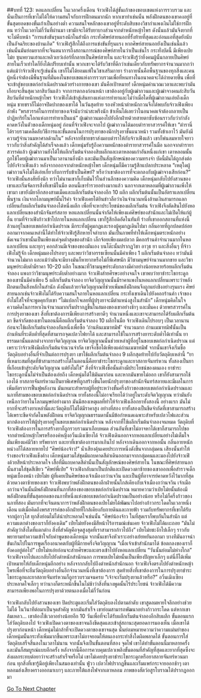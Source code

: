##บทที่ 123: หอแลกเปลี่ยน
ในเวลาครึ่งเดือน จ้าวเฟิงได้สู่ขั้นเก้าของขอบเขตแห่งการรวบรวม และนั่นเป็นการที่เขาไม่ได้ให้ความสนใจกับการฝึกตนมากนัก หากเขาทำเช่นนั้น พลังฝึกตนของเขาคงอยู่ที่ขั้นสุดยอดของขั้นเก้าเป็นอย่างต่ำ
ความสนใจหลักของเขาอยู่ที่ระดับสิบของวิชากำแพงเงินไม่ใช่การฝึกตน ทว่าในเวลาไม่กี่วันที่ผ่านมา เขามักจะได้รับยาบางส่วนจากตำหนักหญ้าไพร ดังนั้นแล้วมันจึงยากที่จะไม่คืบหน้า
“การแข่งขันรุนแรงนักในสำนัก กระทั่งศิษย์สายนอกที่รั้งท้ายที่สุดและอ่อนแอที่สุดยังนับเป็นอัจฉริยะของบ้านเกิด”
จ้าวเฟิงรู้สึกได้ถึงการแข่งขันที่รุนแรง หากศิษย์สายนอกยังเป็นเช่นนี้แล้ว เช่นนั้นมันย่อมยากที่จะจินตนาการถึงสถานการณ์ของศิษย์สายในว่าเป็นเช่นไร
กระทั่งบัดนี้ มีเพียงเป่ยโม่ย ซุนหยวนเฮาและหลิวเยว่เอ๋อร์ที่กลายเป็นศิษย์สายใน และจ้าวเฟิงรู้ว่ายิ่งคนผู้นั้นกลายเป็นศิษย์สายในเร็วเท่าใดก็ยิ่งได้เปรียบเท่านั้น
พวกเขาจะได้รับวิชาที่ดีกว่าเช่นเดียวกับทรัพยากรจำนวนมากกว่า แต่แม้ว่าจ้าวเฟิงจะรู้เช่นนั้น เขาก็ไม่ได้ยอมแพ้ในวิชาเสริมกายา ร่างกายนั้นคือพื้นฐานของทุกสิ่งและคนผู้หนึ่งจำต้องมีพื้นฐานที่มั่นคงในขอบเขตแห่งการรวบรวมเพื่อที่หนทางในอนาคตจะได้ง่ายดายขึ้น
เพื่อที่จะเข้าสู่ขอบเขตก่อกำเนิดปราณด้วยร่างกายของเขา มันคือเป้าหมาย!
เด็กหนุ่มคำนวณเวลาและพบว่ามันเกือบจะสิ้นสุดเวลาสิบวันแล้ว จากการตกลงก่อนหน้า เขาต้องอยู่กับผู้เฒ่ากวนและผู้เฒ่าจางคนล่ะสิบวัน
สิบวันที่ตำหนักหญ้าไพร จ้าวเฟิงได้เข้าสู่เส้นทางแห่งการทำยาและไม่ว่าเมื่อใดที่ผู้เฒ่ากวนเอ่ยถึงเด็กหนุ่ม ชายชราก็ไม่อาจปิดปากของเขาได้
ในวันสุดท้าย รองหัวหน้าตำหนักกวนจึงได้พบกับจ้าวเฟิงเพียงลำพัง
“พรสวรรค์ในการทำยาของเจ้านับว่าน่าสะพรึงนัก ข้าเห็นได้เลยว่าในอนาคตเจ้าต้องกลายเป็นปาฏิหาริย์ในโลกแห่งการทำยาเป็นแน่”
ผู้เฒ่ากวนมองไปยังอีกฝ่ายด้วยสายตาซับซ้อนราวกับว่ากำลังคาดหวังในตัวของเด็กหนุ่มอยู่
ก่อนที่จ้าวเฟิงจะจากไป ผู้เฒ่ากวนได้มอบตำรายาสวรรค์ให้เขา
“ตำรานี่ได้รวบรวมเคล็ดลับวิธีการและขั้นตอนในการปรุงยาของนักปรุงยาชั้นแนวหน้า รวมทั้งข้าเอาไว้ มันยังมีความรู้จำนวนมหาศาลด้านใน”
หลังจากที่ชายชราส่งมอบตำราให้กับจ้าวเฟิงแล้ว เขาก็พ่นลมหายใจยาวราวกับว่าสิ่งสำคัญได้สำเร็จลงแล้ว
เด็กหนุ่มรับรู้ถึงความหนักของตำรายาสวรรค์ในมือ นอกจากตำรายาสวรรค์แล้ว ผู้เฒ่ากวนยังได้ให้ผลึกเริ่มต้นจำลองสิบผลึกและเตาหลอมเก่าอันหนึ่งแก่เขา
เตาหลอมนั้นถูกใช้โดยผู้เฒ่ากวนมาเป็นเวลานานยิ่งนัก และมันเป็นสัญลักษณ์ของความทรงจำ บัดนี้มันได้ถูกส่งต่อไปยังจ้าวเฟิงแล้ว
หลังจากออกจากตำหนักหญ้าไพร เด็กหนุ่มก็มีความรู้สึกแปลกประหลาด
“เหตุใดผู้เฒ่ากวนจึงไม่ได้เอ่ยเกี่ยวกับการรับข้าเป็นศิษย์? หรือว่าเขาต้องการที่จะตกลงกับผู้เฒ่าจางเสียก่อน?”
จ้าวเฟิงนั้นสงสัยยิ่งนัก ทว่าไม่นานเขาก็เก็บมันไว้ในส่วนลึกของความคิด
เด็กหนุ่มกลับไปยังสวนของเขาและเริ่มจัดการสิ่งที่เขามีในมือ
ตอนนี้เขาร่ำรวยอย่างมากแล้ว นอกจากเตาหลอมที่ผู้เฒ่ากวนเพิ่งให้เขามา เขายังมียาอีกสองสามเม็ดและผลึกเริ่มต้นจำลองอีก 10 ผลึก
ผลึกเริ่มต้นนั้นเป็นอัตราแลกเปลี่ยนพื้นฐาน เงินจากโลกมนุษย์นั้นไร้ค่า
จ้าวเฟิงเคยได้ยินข่าวลือว่าเงินจำนวนหนึ่งล้านเงินสามารถแลกเปลี่ยนกับผลึกเริ่มต้นจำลองได้หนึ่งผลึก
เพื่อที่จะหาประโยชน์ของผลึกเริ่มต้น จ้าวเฟิงจึงตัดสินไปยังหอแลกเปลี่ยนของสำนักจันทร์สลาย หอแลกเปลี่ยนนั้นจำกัดให้เพียงแค่ศิษย์ของสำนักและไม่เปิดให้แก่ผู้อื่น
ยามที่จ้าวเฟิงก้าวเข้าไปภายในหอแลกเปลี่ยน เขาก็รู้สึกอึดอัดในทันที ร่างที่เขาออกสถานที่แห่งนี้ล้วนอยู่ในขอบเขตก่อกำเนิดปราณ มีกระทั่งผู้คุมกฎและรองผู้คุมกฎเดินไปมา
กลิ่นอายที่ถูกปลดปล่อยออกมาจากคนเหล่านี้ได้ทำให้จ้าวเฟิงรู้สึกหายใจลำบาก มันเป็นภาพที่ทำให้เด็กหนุ่มตระหนักอย่างชัดเจนว่าเขานั้นเป็นเพียงแค่จุดต่ำสุดของสำนัก เล็กจ้อยเพียงมดปลวก
มีคอกร้านค้าจำนวนมากในหอแลกเปลี่ยน และทุกๆ คอกล้วนมีเจ้าของของมันเอง บนโต๊ะนั้นปรากฏวิชา อาวุธ ยา และสิ่งอื่นๆ ที่จ้าวเฟิงไม่รู้จัก
เด็กหนุ่มมองไปรอบๆ และพบว่าวิชาอรรธเซียนนั้นมีค่าเพียง 1 ผลึกเริ่มต้นจำลอง ทว่ามันมีจำนวนไม่มาก และแม้ว่ามันจะมีบางมันก็หายากหรือไม่ก็พิเศษนัก
มีวิชามนุษย์จำนวนมากขาย และวิชามนุษย์ระดับต่ำมีราคา 10-20 ผลึก ในขณะที่วิชามนุษย์ระดับกลางมีค่าอย่างน้อยหลายร้อยผลึกเริ่มต้นจำลอง แพงกว่าวิชามนุษย์ระดับต่ำอย่างมาก
จ้าวเฟิงส่ายศีรษะอย่างจนใจ เขาพบว่ายาชำระไขกระดูกของเขานั้นมีค่าเพียง 5 ผลึกเริ่มต้นจำลอง
ยาจิตวิญญาณนั้นมีราคาแพงในหอแลกเปลี่ยนเพราะว่าพลังฝึกตนเป็นสิ่งหลักในสำนัก ดังนั้นแล้วยาจิตวิญญาณที่ช่วยเพิ่มพลังฝึกตนจึงถูกแย่งชิงอย่างรุนแรง
ศิษย์สายนอกเช่นจ้าวเฟิงไม่ได้รับความสนใจภายในหอแลกเปลี่ยน กระทั่งเขาเดินไปยังคอกร้านค้า เจ้าของยังไม่ใส่ใจที่จะพูดคุยกับเขา
“ไม่แปลกใจเลยที่ผู้ปรุงยาจะมีตำแหน่งสูงในสำนัก” เด็กหนุ่มคิดในใจ
ความคิดในการหาเงินจำนวนมากเริ่มปรากฏขึ้นในสมองของเขาอย่างช้าๆ และมั่นคง
ด้วยพรสวรรค์ในการปรุงยาของเขา สิ่งที่เขาต้องการมีเพียงการสร้างยาดีๆ จำนวนหนึ่งและเขาจะสามารถได้รับผลึกเริ่มต้นมา
ขีดจำกัดของเขาในตอนนี้คือผลึกเริ่มต้นจำลอง 10 ผลึกในมือ จ้าวเฟิงเดินไปรอบๆ เป็นเวลานานก่อนจะใช้ผลึกเริ่มต้นจำลองอันหนึ่งเพื่อซื้อ ‘ถ่านหินเมฆาทมิฬ’ จำนวนมาก
ถ่านเมฆาทมิฬนั้นเป็นถ่านหินที่ระดับต่ำที่สุดที่สามารถจุดเปลวไฟยาได้ และสามารถใช้ในการสร้างยาระดับต่ำได้เท่านั้น
ยาธรรมดานั้นแตกต่างจากยาจิตวิญญาณ ยาจิตวิญญาณนั้นช่วยเหล่าผู้ที่อยู่ในขอบเขตก่อกำเนิดปราณ แต่เพราะว่าจ้าวเฟิงมีผลึกเริ่มต้นจำนวนจำกัด เขาจึงซื้อได้เพียงแค่ถ่านเมฆาทมิฬ
จากนั้นเขาจึงเริ่มซื้อวัตถุดิบอย่างอื่นที่จำเป็นต่อการปรุงยา เขาใช้ผลึกเริ่มต้นจำลอง 9 ผลึกสุดท้ายไปกับวัตถุดิบเหล่านี้
“ยาที่เหมาะสมที่สุดที่ข้าสามารถสร้างได้ในตอนนี้คือยาชำระไขกระดูกและยาสลายจันทร์หวน ทั้งสองเป็นยาที่เกือบเข้าสู่ระดับจิตวิญญาณ แต่ยังไม่ใช่”
สิ่งที่จ้าวเฟิงซื้อนั้นต่างมีประโยชน์ของตนเอง
ยาชำระไขกระดูกนั้นไม่จำเป็นต้องเอ่ยถึง เด็กหนุ่มได้ใช้มันมาก่อน และหากมันขายไม่ออก เขาก็ยังสามารถใช้เองได้
ยาสลายจันทร์หวนเป็นยาพิเศษที่ถูกสร้างขึ้นโดยนักปรุงยาของสำนักจันทร์สลายและมีผลในการเพิ่มอัตราการฟื้นฟูพลังงาน มันเหมาะสำหรบผู้ที่อยู่ระหว่างขั้นครึ่งก้าวของขอบเขตก่อกำเนิดปราณและนภาที่สามของขอบเขตก่อกำเนิดปราณ
ยาทั้งสองนี้ไม่อาจเรียกได้ว่าอยู่ในระดับจิตวิญญาณ ทว่ามันยังเหนือกว่ายาในโลกมนุษย์อย่างมาก
มันมีสองเหตุผลที่ทำให้จ้าวเฟิงเลือกยาทั้งสองนี้ อย่างแรก มันไม่ยากที่จะสร้างยาเหล่านี้และวัตถุดิบก็ไม่ได้มีราคาสูง อย่างที่สอง ยาทั้งสองเป็นขีดจำกัดที่เขาสามารถสร้างได้เพราะขีดจำกัดในพลังฝึกตน
ยาจิตวิญญาณธรรมดานั้นมีข้อกำหนดเฉพาะสำหรับเปลวไฟและส่วนมากต้องการให้ผู้ปรุงยาอยู่ในขอบเขตก่อกำเนิดปราณ
หลังจากที่ใช้ผลึกเริ่มต้นจำลองจนหมด วัตถุดิบที่จ้าวเฟิงต้องการในการสร้างยาก็ถูกรวบรวมมาเกือบหมด ส่วนอันที่เขาไม่อาจหาได้เขาก็สามารถไปขอจากตำหนักหญ้าไพรหรือองค์หญิงอวิ๋นเมิงเซียงได้
จ้าวเฟิงเดินออกจากหอแลกเปลี่ยนอย่างไม่เต็มใจ มันเพียงแค่มีวิชา ทรัพยากร และยาที่เขาต้องการมากเกินไป
หลังจากเดินออกจากหอนั้น กลิ่นอายหนักหน่วงก็ได้สลายหายไป
“ศิษย์น้องจ้าว!”
น้ำเสียงคุ้นเคยประการหนึ่งดังขึ้นจากกลุ่มคน เสียงนั้นทำให้ร่างของจ้าวเฟิงแข็งค้าง
เด็กหนุ่มสวมใส่ชุดมีแถบคาดสีดำเดินออกมาจากกลุ่มคนและมองไปยังจ้าวเฟิงด้วยสีหน้าประหลาดใจ เสื้อที่มีแถบคาดสีดำนั้นเป็นสัญลักษณ์ของศิษย์สายใน ในขณะที่ศิษย์สายนอกนั้นสวมใส่ชุดสีเขียว
“ศิษย์พี่เป่ย”
จ้าวเฟิงกลับมาเป็นปกติและเปิดดวงตาซ้ายของเขาออกเพื่อสำรวจเด็กหนุ่มเบื้องหน้า
เป่ยโม่ย
ผู้ที่เคยเป็นศิษย์ของเจ้าเมืองกว่านจวิน และเป็นผู้ที่อาจารย์คาดหวังไว้มากที่สุด
ด้วยดวงตาซ้ายของเขา จ้าวเฟิงพบว่าพลังฝึกตนของอีกฝ่ายนั้นใกล้เคียงกับเจ้าเมืองกว่านจวิน เจ้าเมืองกว่านจวินนั้นมีพลังฝึกตนที่นภาที่สองของขอบเขตก่อกำเนิดปราณ หมายความว่าเป่ยโม่ยนั้นต้องมีพลังฝึกตนที่ขั้นสุดยอดของนภาที่หนึ่งแห่งขอบเขตก่อกำเนิดปราณเป็นอย่างน้อย หรือไม่ก็ครึ่งก้าวของนภาที่สอง
มันยากที่จะจินตนาการว่าพลังฝึกตนของเป่ยโม่ยได้พัฒนาไปอย่างก้าวกระโดดในเวลาหนึ่งเดือน แต่เมื่อคิดถึงพรสวรรค์ของอีกฝ่ายที่ใกล้เคียงกับกายดินและกายฟ้า รวมกับทรัพยากรที่เขาได้รับจากผู้อาวุโส ทุกสิ่งย่อมไม่ได้น่าประหลาดใจเช่นนั้น
“ศิษย์น้องจ้าว ในที่สุดเราก็พบกันในสำนัก แต่ความแตกต่างของเราก็ยังคงเดิม”
เป่ยโม่ยยังคงมีสีหน้าไร้อารมณ์เช่นเคย
จ้าวเฟิงไม่ได้ผงะถอย
“มันไม่สำคัญว่าสิ่งใดที่แตกต่าง สิ่งที่สำคัญคือจุดสูงสุดที่เราสามารถก้าวไปถึง”
เป่ยโม่ยชะงักไปเล็กๆ ราวกับพยายามทำความเข้าใจกับคำพูดของเด็กหนุ่ม จากนั้นเขาจึงหัวเราะอย่างเย้ยหยันออกมา บางทีมันอาจน่าขันเกินไปในการพูดเรื่องอนาคตกับผู้ที่มีกายครึ่งจิตวิญญาณ
“เมื่อเจ้าเข้าสำนักมาได้ ข้อตกลงของเราก็ยังคงอยู่ต่อไป” เป่ยโม่ยเอ่ยก่อนจะส่ายศีรษะและตรงเข้าไปยังหอแลกเปลี่ยน
“วันนั้นย่อมไม่ห่างไกล” จ้าวเฟิงจากไปและกลับไปยังตำหนักสำนักนอก
การพบเป่ยโม่ยนั้นเป็นเพียงปัญหาเล็กๆ แต่นี่ก็ได้เพิ่มเป้าหมายให้กับเด็กหนุ่มอีกอย่าง
หลังจากกลับไปถึงตำหนักสำนักนอก จ้าวเฟิงจึงตรงไปยังตำหนักหญ้าไพรเพื่อที่จะยืมวัตถุดิบอย่างอื่นอีกจำนวนหนึ่งที่เขาต้องการ สุดท้ายสิ่งที่เขาต้องการในการปรุงยาชำระไขกระดูกและยาสลายจันทร์หวนก็ถูกรวบรวมจนครบ
“เจ้าจะเริ่มปรุงยาแล้วหรือ?”
อวิ๋นเมิงเซียงประหลาดใจเล็กๆ ทว่านางก็ตระหนักขึ้นในไม่ช้าว่าสิ่งที่นางพูดนั้นไร้ประโยชน์ จ้าวเฟิงได้มีความสามารถเพียงพอในการปรุงยาด้วยตนเองเมื่อไม่กี่วันก่อน

จ้าวเฟิงกลับไปยังสวนของเขา ปิดประตูและเริ่มใส่วัตถุดิบลงไปตามลำดับ เขาสูดลมหายใจลึกอย่างช่วยไม่ได้ ในวินาทีต่อมาเป็นจุดสำคัญ หากมันสำเร็จ เขาย่อมสามารถพัฒนาอย่างก้าวกระโดด แต่หากเขาล้มเหลว... เขาต้องใช้เวลาอย่างน้อยอีก 10 วันเพื่อที่จะได้รับผลึกเริ่มต้นจำลองอีกสิบผลึก
ขั้นตอนแรก ใส่วัตถุดิบลงไป
จ้าวเฟิงเปิดดวงตาของเขาจนถึงขีดสุดและเข้าสู่สถานะสุดยอดการมองเห็น เมื่อเขาได้ปรุงยาก่อนหน้า เด็กหนุ่มไม่กล้าที่จะเปิดดวงตาของเขาจนสุด
นั่นย่อมหมายความว่าความแม่นยำของเด็กหนุ่มนั้นกระทั่งเพิ่มมากขึ้นเพราะเขาไม่อาจยอมให้ตนเองกระทำสิ่งใดผิดพลาดได้
ขั้นตอนการใส่วัตถุดิบเสร็จสิ้นลงในเวลาไม่นาน
จากนั้นจึงเป็นขั้นตอนที่สอง จุดไฟ
เขาได้ทำขั้นตอนนี้มาหลายครั้ง และมันก็สมบูรณ์แบบอีกครั้ง
หลังจากนี้คือการควบคุมเปลวเพลิงขั้นตอนที่สำคัญที่สุดและยากที่สุดซึ่งจะส่งผลกระทบต่อยาว่าจะสร้างสำเร็จหรือไม่
เขาไม่เคยปรุงยาชำระไขกระดูกหรือยาสลายจันทร์หวนมาก่อน ทุกสิ่งที่เขารู้มีอยู่เพียงในสมองเท่านั้น
ฟู่วว
เปลวไฟปรากฏขึ้นและเริ่มแพร่กระจายออกช้าๆ เตาหลอมส่งเสียงครางออกมาเบาๆ และภายใต้แสงไฟจากเตาหลอม ภาพของสัตว์อสูรโบราณได้ปรากฏออกมา



[Go To Next Chapter]( ./124.md)